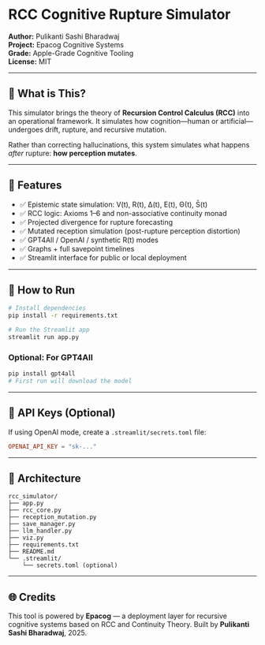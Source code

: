 # RCC Cognitive Rupture Simulator

**Author:** Pulikanti Sashi Bharadwaj  
**Project:** Epacog Cognitive Systems  
**Grade:** Apple-Grade Cognitive Tooling  
**License:** MIT

---

## 🧠 What is This?

This simulator brings the theory of **Recursion Control Calculus (RCC)** into an operational framework. It simulates how cognition—human or artificial—undergoes drift, rupture, and recursive mutation.

Rather than correcting hallucinations, this system simulates what happens *after* rupture: **how perception mutates**.

---

## 🔧 Features

- ✅ Epistemic state simulation: V(t), R(t), ∆(t), E(t), Θ(t), S̄(t)
- ✅ RCC logic: Axioms 1–6 and non-associative continuity monad
- ✅ Projected divergence for rupture forecasting
- ✅ Mutated reception simulation (post-rupture perception distortion)
- ✅ GPT4All / OpenAI / synthetic R(t) modes
- ✅ Graphs + full savepoint timelines
- ✅ Streamlit interface for public or local deployment

---

## 🚀 How to Run

```bash
# Install dependencies
pip install -r requirements.txt

# Run the Streamlit app
streamlit run app.py
```

### Optional: For GPT4All

```bash
pip install gpt4all
# First run will download the model
```

---

## 🔐 API Keys (Optional)

If using OpenAI mode, create a `.streamlit/secrets.toml` file:

```toml
OPENAI_API_KEY = "sk-..."
```

---

## 🧬 Architecture

```
rcc_simulator/
├── app.py
├── rcc_core.py
├── reception_mutation.py
├── save_manager.py
├── llm_handler.py
├── viz.py
├── requirements.txt
├── README.md
└── .streamlit/
    └── secrets.toml (optional)
```

---

## 🌐 Credits

This tool is powered by **Epacog** — a deployment layer for recursive cognitive systems based on RCC and Continuity Theory. Built by **Pulikanti Sashi Bharadwaj**, 2025.


